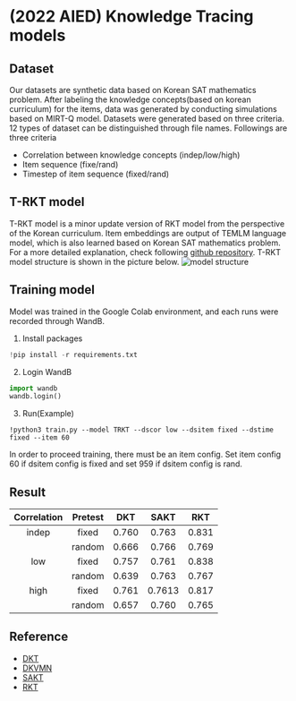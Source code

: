 # (2022 AIED) Knowledge Tracing models

## Dataset

Our datasets are synthetic data based on Korean SAT mathematics problem. After labeling the knowledge concepts(based on korean curriculum) for the items, data was generated by conducting simulations based on MIRT-Q model. Datasets were generated based on three criteria. 12 types of dataset can be distinguished through file names. Followings are three criteria  
* Correlation between knowledge concepts (indep/low/high)
* Item sequence (fixe/rand)
* Timestep of item sequence (fixed/rand)  

## T-RKT model

T-RKT model is a minor update version of RKT model from the perspective of the  Korean curriculum. Item embeddings are output of TEMLM language model, which is also learned based on Korean SAT mathematics problem. For a more detailed explanation, check following [github repository](https://github.com/radishtiger/TEMLM_open, "TEMLM link"). T-RKT model structure is shown in the picture below.
![model structure]("save/model_sturcture.jpg")

## Training model

Model was trained in the Google Colab environment, and each runs were recorded through WandB.  
1. Install packages  
```python
!pip install -r requirements.txt
```
2. Login WandB
```python
import wandb
wandb.login()
```
3. Run(Example)
```
!python3 train.py --model TRKT --dscor low --dsitem fixed --dstime fixed --item 60
```
In order to proceed training, there must be an item config. Set item config 60 if dsitem config is fixed and set 959 if dsitem config is rand. 

## Result
| Correlation | Pretest | DKT | SAKT | RKT |
| :--------: | :--------: |:--------: | :--------: | :--------: |
| indep | fixed | 0.760 |  0.763 | 0.831|
|  | random | 0.666 |  0.766 | 0.769 |
| low | fixed | 0.757 |  0.761 | 0.838|
|  | random | 0.639 |  0.763 | 0.767 |
| high | fixed | 0.761 |  0.7613 | 0.817|
|  | random | 0.657 |  0.760 | 0.765 |

## Reference 
* [DKT](https://proceedings.neurips.cc/paper/2015/file/bac9162b47c56fc8a4d2a519803d51b3-Paper.pdf)
* [DKVMN](https://dl.acm.org/doi/pdf/10.1145/3038912.3052580)
* [SAKT](https://arxiv.org/pdf/1907.06837.pdf)
* [RKT](https://dl.acm.org/doi/pdf/10.1145/3340531.3411994)
